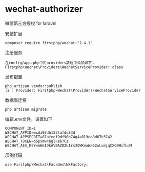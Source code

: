 # wechat-authorizer
微信第三方授权 for laravel

安装扩展

	composer require firstphp/wechat:"2.4.1"


注册服务

	在config/app.php中的providers数组中添加如下：
	Firstphp\Wechat\Providers\WechatServiceProvider::class


发布配置

	php artisan vendor:publish
	[2 ] Provider: Firstphp\Wechat\Providers\WechatServiceProvider


数据表迁移

    php artisan migrate


编辑.env文件，设置如下

	COMPONENT_ID=1
	WECHAT_APPID=wxda93db123lafdu83d
	WECHAT_APPSECRET=87afeef9df90b74g4a8l9ca8d67b3742
	WECHAT_TOKEN=b5pxmw4bglFeh7Cz
	WECHAT_AES_KEY=mWm1DkAVBAZD2L1rs3QWKeoWa62wLumjqCXG9HifLdM


示例代码

	use Firstphp\Wechat\Facades\WXFactory;
